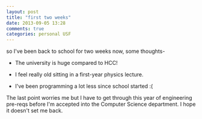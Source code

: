 ```yaml
---
layout: post
title: "first two weeks"
date: 2013-09-05 13:28
comments: true
categories: personal USF
---
```


so I've been back to school for two weeks now, some thoughts-

* The university is huge compared to HCC!

* I feel really old sitting in a first-year physics lecture.

* I've been programming a lot less since school started :(

The last point worries me but I have to get through this year of engineering pre-reqs
before I'm accepted into the Computer Science department. I hope it doesn't set me back.
